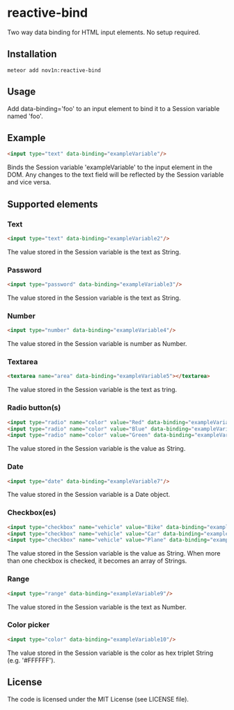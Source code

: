 # reactive-bind

Two way data binding for HTML input elements. No setup required.

## Installation
```
meteor add nov1n:reactive-bind
```

## Usage
Add data-binding='foo' to an input element to bind it to a Session variable named 'foo'.

## Example
```HTML
<input type="text" data-binding="exampleVariable"/>
```

Binds the Session variable 'exampleVariable' to the input element in the DOM. Any changes to the text field will be reflected
by the Session variable and vice versa.

## Supported elements
### Text
```HTML
<input type="text" data-binding="exampleVariable2"/>
```

The value stored in the Session variable is the text as String.

### Password
```HTML
<input type="password" data-binding="exampleVariable3"/>
```

The value stored in the Session variable is the text as String.

### Number
```HTML
<input type="number" data-binding="exampleVariable4"/>
```

The value stored in the Session variable is number as Number.

### Textarea
```HTML
<textarea name="area" data-binding="exampleVariable5"></textarea>
```

The value stored in the Session variable is the text as tring.

### Radio button(s)
```HTML
<input type="radio" name="color" value="Red" data-binding="exampleVariable6"/> Red
<input type="radio" name="color" value="Blue" data-binding="exampleVariable6"/> Blue
<input type="radio" name="color" value="Green" data-binding="exampleVariable6"/> Green
```

The value stored in the Session variable is the value as String.

### Date
```HTML
<input type="date" data-binding="exampleVariable7"/>
```

The value stored in the Session variable is a Date object.

### Checkbox(es)
```HTML
<input type="checkbox" name="vehicle" value="Bike" data-binding="exampleVariable8"/> Bike
<input type="checkbox" name="vehicle" value="Car" data-binding="exampleVariable8"/> Car
<input type="checkbox" name="vehicle" value="Plane" data-binding="exampleVariable8"/> Plane
```

The value stored in the Session variable is the value as String. When more than one checkbox
is checked, it becomes an array of Strings.

### Range
```HTML
<input type="range" data-binding="exampleVariable9"/>
```

The value stored in the Session variable is the text as Number.

### Color picker
```HTML
<input type="color" data-binding="exampleVariable10"/>
```

The value stored in the Session variable is the color as hex triplet String (e.g. '#FFFFFF').

## License
The code is licensed under the MIT License (see LICENSE file).

